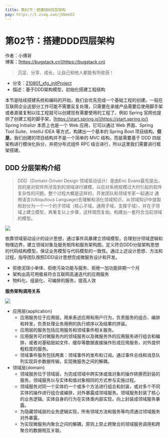 ```yaml
---
title: 第02节：搭建DDD四层架构
pay: https://t.zsxq.com/jUbmeE2
---
```


# 第02节：搭建DDD四层架构

作者：小傅哥
<br/>博客：[https://bugstack.cn](https://bugstack.cn)

>沉淀、分享、成长，让自己和他人都能有所收获！

- 分支：[210801_xfg_initProject](https://codechina.csdn.net/KnowledgePlanet/Lottery/-/tree/210801_xfg_initProject)
- 描述：基于DDD架构模型，初始化搭建工程结构

本节是陆续搭建系统和编码的开始，我们会优先完成一个基础工程的创建。一般在互联网企业这部分工作可能不需要反复处理，只需要在承接产品需要后使用脚手架或者直接复制以往工程就可以创建现有需要使用的工程了。例如 Spring 官网也提供了创建工程的脚手架，[https://start.spring.io](https://start.spring.io/) Spring Initializr 本质上也是一个 Web 应用，它可以通过 Web 界面、Spring Tool Suite、IntelliJ IDEA 等方式，构建出一个基本的 Spring Boot 项目结构。**但是**，我们创建的项目结构并不是一个简单的 MVC 结构，而是需要基于 DDD 四层架构进行模块化拆分，并把分布式组件 RPC 结合进行，所以这里我们需要进行框架搭建。

## DDD 分层架构介绍

>DDD（Domain-Driven Design 领域驱动设计）是由Eric Evans最先提出，目的是对软件所涉及到的领域进行建模，以应对系统规模过大时引起的软件复杂性的问题。整个过程大概是这样的，开发团队和领域专家一起通过 通用语言(Ubiquitous Language)去理解和消化领域知识，从领域知识中提取和划分为一个一个的子领域（核心子域，通用子域，支撑子域），并在子领域上建立模型，再重复以上步骤，这样周而复始，构建出一套符合当前领域的模型。

![](/images/article/project/lottery/Part-2/2-01.png)

依靠领域驱动设计的设计思想，通过事件风暴建立领域模型，合理划分领域逻辑和物理边界，建立领域对象及服务矩阵和服务架构图，定义符合DDD分层架构思想的代码结构模型，保证业务模型与代码模型的一致性。通过上述设计思想、方法和过程，指导团队按照DDD设计思想完成微服务设计和开发。

- 拒绝泥球小单体、拒绝污染功能与服务、拒绝一加功能排期一个月
- 架构出高可用极易符合互联网高速迭代的应用服务
- 物料化、组装化、可编排的服务，提高人效

**服务架构调用关系**

![](/images/article/project/lottery/Part-2/2-02.png)

- 应用层{application}
  - 应用服务位于应用层。用来表述应用和用户行为，负责服务的组合、编排和转发，负责处理业务用例的执行顺序以及结果的拼装。
  - 应用层的服务包括应用服务和领域事件相关服务。
  - 应用服务可对微服务内的领域服务以及微服务外的应用服务进行组合和编排，或者对基础层如文件、缓存等数据直接操作形成应用服务，对外提供粗粒度的服务。
  - 领域事件服务包括两类：领域事件的发布和订阅。通过事件总线和消息队列实现异步数据传输，实现微服务之间的解耦。
- 领域层{domain}
  - 领域服务位于领域层，为完成领域中跨实体或值对象的操作转换而封装的服务，领域服务以与实体和值对象相同的方式参与实施过程。
  - 领域服务对同一个实体的一个或多个方法进行组合和封装，或对多个不同实体的操作进行组合或编排，对外暴露成领域服务。领域服务封装了核心的业务逻辑。实体自身的行为在实体类内部实现，向上封装成领域服务暴露。
  - 为隐藏领域层的业务逻辑实现，所有领域方法和服务等均须通过领域服务对外暴露。
  - 为实现微服务内聚合之间的解耦，原则上禁止跨聚合的领域服务调用和跨聚合的数据相互关联。